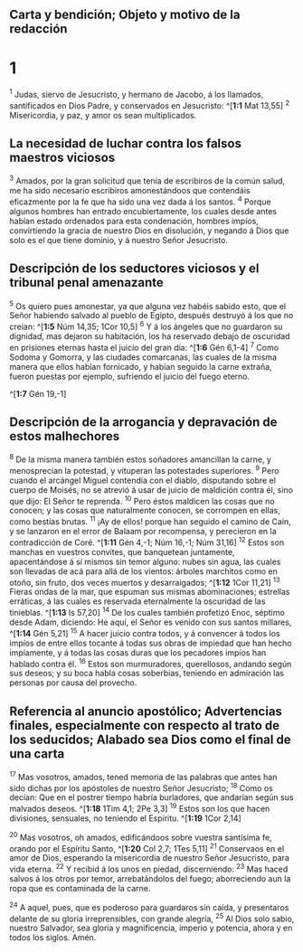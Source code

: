 ## Carta y bendición; Objeto y motivo de la redacción
# 1 
<sup class='bibleverse'>1</sup> Judas, siervo de Jesucristo, y hermano de Jacobo, á los llamados, santificados en Dios Padre, y conservados en Jesucristo: ^[**1:1** Mat 13,55] <sup class='bibleverse'>2</sup> Misericordia, y paz, y amor os sean multiplicados. 




## La necesidad de luchar contra los falsos maestros viciosos
<sup class='bibleverse'>3</sup> Amados, por la gran solicitud que tenía de escribiros de la común salud, me ha sido necesario escribiros amonestándoos que contendáis eficazmente por la fe que ha sido una vez dada á los santos. <sup class='bibleverse'>4</sup> Porque algunos hombres han entrado encubiertamente, los cuales desde antes habían estado ordenados para esta condenación, hombres impíos, convirtiendo la gracia de nuestro Dios en disolución, y negando á Dios que solo es el que tiene dominio, y á nuestro Señor Jesucristo. 





## Descripción de los seductores viciosos y el tribunal penal amenazante
<sup class='bibleverse'>5</sup> Os quiero pues amonestar, ya que alguna vez habéis sabido esto, que el Señor habiendo salvado al pueblo de Egipto, después destruyó á los que no creían: ^[**1:5** Núm 14,35; 1Cor 10,5] <sup class='bibleverse'>6</sup> Y á los ángeles que no guardaron su dignidad, mas dejaron su habitación, los ha reservado debajo de oscuridad en prisiones eternas hasta el juicio del gran día: ^[**1:6** Gén 6,1-4] <sup class='bibleverse'>7</sup> Como Sodoma y Gomorra, y las ciudades comarcanas, las cuales de la misma manera que ellos habían fornicado, y habían seguido la carne extraña, fueron puestas por ejemplo, sufriendo el juicio del fuego eterno. 

^[**1:7** Gén 19,-1] 
  

## Descripción de la arrogancia y depravación de estos malhechores
<sup class='bibleverse'>8</sup> De la misma manera también estos soñadores amancillan la carne, y menosprecian la potestad, y vituperan las potestades superiores. <sup class='bibleverse'>9</sup> Pero cuando el arcángel Miguel contendía con el diablo, disputando sobre el cuerpo de Moisés, no se atrevió á usar de juicio de maldición contra él, sino que dijo: El Señor te reprenda. <sup class='bibleverse'>10</sup> Pero éstos maldicen las cosas que no conocen; y las cosas que naturalmente conocen, se corrompen en ellas, como bestias brutas. <sup class='bibleverse'>11</sup> ¡Ay de ellos! porque han seguido el camino de Caín, y se lanzaron en el error de Balaam por recompensa, y perecieron en la contradicción de Coré. ^[**1:11** Gén 4,-1; Núm 16,-1; Núm 31,16] <sup class='bibleverse'>12</sup> Estos son manchas en vuestros convites, que banquetean juntamente, apacentándose á sí mismos sin temor alguno: nubes sin agua, las cuales son llevadas de acá para allá de los vientos: árboles marchitos como en otoño, sin fruto, dos veces muertos y desarraigados; ^[**1:12** 1Cor 11,21] <sup class='bibleverse'>13</sup> Fieras ondas de la mar, que espuman sus mismas abominaciones; estrellas erráticas, á las cuales es reservada eternalmente la oscuridad de las tinieblas. ^[**1:13** Is 57,20] <sup class='bibleverse'>14</sup> De los cuales también profetizó Enoc, séptimo desde Adam, diciendo: He aquí, el Señor es venido con sus santos millares, ^[**1:14** Gén 5,21] <sup class='bibleverse'>15</sup> A hacer juicio contra todos, y á convencer á todos los impíos de entre ellos tocante á todas sus obras de impiedad que han hecho impíamente, y á todas las cosas duras que los pecadores impíos han hablado contra él. <sup class='bibleverse'>16</sup> Estos son murmuradores, querellosos, andando según sus deseos; y su boca habla cosas soberbias, teniendo en admiración las personas por causa del provecho. 


   

## Referencia al anuncio apostólico; Advertencias finales, especialmente con respecto al trato de los seducidos; Alabado sea Dios como el final de una carta
<sup class='bibleverse'>17</sup> Mas vosotros, amados, tened memoria de las palabras que antes han sido dichas por los apóstoles de nuestro Señor Jesucristo; <sup class='bibleverse'>18</sup> Como os decían: Que en el postrer tiempo habría burladores, que andarían según sus malvados deseos. ^[**1:18** 1Tim 4,1; 2Pe 3,3] <sup class='bibleverse'>19</sup> Estos son los que hacen divisiones, sensuales, no teniendo el Espíritu. 
^[**1:19** 1Cor 2,14] 
 

<sup class='bibleverse'>20</sup> Mas vosotros, oh amados, edificándoos sobre vuestra santísima fe, orando por el Espíritu Santo, ^[**1:20** Col 2,7; 1Tes 5,11] <sup class='bibleverse'>21</sup> Conservaos en el amor de Dios, esperando la misericordia de nuestro Señor Jesucristo, para vida eterna. <sup class='bibleverse'>22</sup> Y recibid á los unos en piedad, discerniendo: <sup class='bibleverse'>23</sup> Mas haced salvos á los otros por temor, arrebatándolos del fuego; aborreciendo aun la ropa que es contaminada de la carne. 



<sup class='bibleverse'>24</sup> A aquel, pues, que es poderoso para guardaros sin caída, y presentaros delante de su gloria irreprensibles, con grande alegría, <sup class='bibleverse'>25</sup> Al Dios solo sabio, nuestro Salvador, sea gloria y magnificencia, imperio y potencia, ahora y en todos los siglos. Amén. 